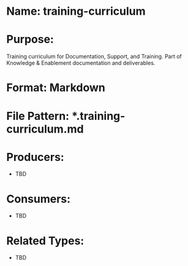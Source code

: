 # Name: training-curriculum

# Purpose:
Training curriculum for Documentation, Support, and Training. Part of Knowledge & Enablement documentation and deliverables.

# Format: Markdown

# File Pattern: *.training-curriculum.md

# Producers:
- TBD

# Consumers:
- TBD

# Related Types:
- TBD
